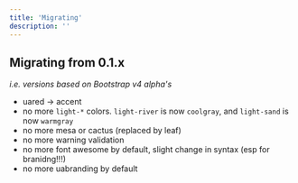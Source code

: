 ```yaml
---
title: 'Migrating'
description: ''
---
```


## Migrating from 0.1.x

_i.e. versions based on Bootstrap v4 alpha's_

- uared -> accent
- no more `light-*` colors. `light-river` is now `coolgray`, and `light-sand` is now `warmgray`
- no more mesa or cactus (replaced by leaf)
- no more warning validation
- no more font awesome by default, slight change in syntax (esp for branidng!!!)
- no more uabranding by default
